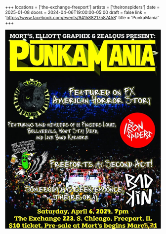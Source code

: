 +++
locations = ['the-exchange-freeport']
artists = ['theironspiders']
date = 2025-01-08
doors = 2024-04-06T19:00:00-05:00
draft = false
link = 'https://www.facebook.com/events/941588217587458'
title = 'PunkaMania'
+++

![punkamania 2024 flyer](flyer.png)
